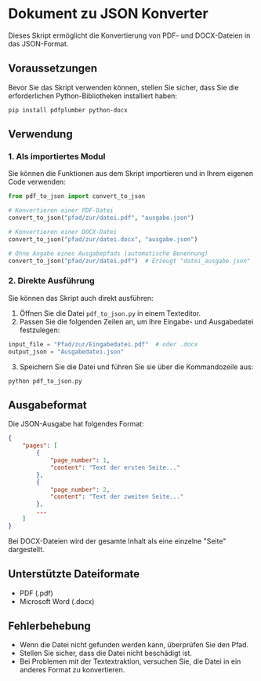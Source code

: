 # Dokument zu JSON Konverter

Dieses Skript ermöglicht die Konvertierung von PDF- und DOCX-Dateien in das JSON-Format.

## Voraussetzungen

Bevor Sie das Skript verwenden können, stellen Sie sicher, dass Sie die erforderlichen Python-Bibliotheken installiert haben:

```
pip install pdfplumber python-docx
```

## Verwendung

### 1. Als importiertes Modul

Sie können die Funktionen aus dem Skript importieren und in Ihrem eigenen Code verwenden:

```python
from pdf_to_json import convert_to_json

# Konvertieren einer PDF-Datei
convert_to_json("pfad/zur/datei.pdf", "ausgabe.json")

# Konvertieren einer DOCX-Datei
convert_to_json("pfad/zur/datei.docx", "ausgabe.json")

# Ohne Angabe eines Ausgabepfads (automatische Benennung)
convert_to_json("pfad/zur/datei.pdf")  # Erzeugt "datei_ausgabe.json"
```

### 2. Direkte Ausführung

Sie können das Skript auch direkt ausführen:

1. Öffnen Sie die Datei `pdf_to_json.py` in einem Texteditor.
2. Passen Sie die folgenden Zeilen an, um Ihre Eingabe- und Ausgabedatei festzulegen:

```python
input_file = "Pfad/zur/Eingabedatei.pdf"  # oder .docx
output_json = "Ausgabedatei.json"
```

3. Speichern Sie die Datei und führen Sie sie über die Kommandozeile aus:

```
python pdf_to_json.py
```

## Ausgabeformat

Die JSON-Ausgabe hat folgendes Format:

```json
{
    "pages": [
        {
            "page_number": 1,
            "content": "Text der ersten Seite..."
        },
        {
            "page_number": 2,
            "content": "Text der zweiten Seite..."
        },
        ...
    ]
}
```

Bei DOCX-Dateien wird der gesamte Inhalt als eine einzelne "Seite" dargestellt.

## Unterstützte Dateiformate

- PDF (.pdf)
- Microsoft Word (.docx)

## Fehlerbehebung

- Wenn die Datei nicht gefunden werden kann, überprüfen Sie den Pfad.
- Stellen Sie sicher, dass die Datei nicht beschädigt ist.
- Bei Problemen mit der Textextraktion, versuchen Sie, die Datei in ein anderes Format zu konvertieren. 